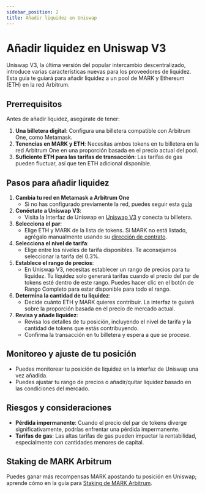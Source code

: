 ```yaml
---
sidebar_position: 2
title: Añadir liquidez en Uniswap
---
```


# Añadir liquidez en Uniswap V3

Uniswap V3, la última versión del popular intercambio descentralizado, introduce varias características nuevas para los proveedores de liquidez. Esta guía te guiará para añadir liquidez a un pool de MARK y Ethereum (ETH) en la red Arbitrum.

## Prerrequisitos
Antes de añadir liquidez, asegúrate de tener:
1. **Una billetera digital**: Configura una billetera compatible con Arbitrum One, como Metamask.
2. **Tenencias en MARK y ETH**: Necesitas ambos tokens en tu billetera en la red Arbitrum One en una proporción basada en el precio actual del pool.
3. **Suficiente ETH para las tarifas de transacción**: Las tarifas de gas pueden fluctuar, así que ten ETH adicional disponible.

## Pasos para añadir liquidez
1. **Cambia tu red en Metamask a Arbitrum One**
   - Si no has configurado previamente la red, puedes seguir esta [guía](../metamask/add-arbitrum-to-metamask.md)
2. **Conéctate a Uniswap V3**: 
   - Visita la Interfaz de Uniswap en [Uniswap V3](https://app.uniswap.org/add/ETH/0x4D01397994aA636bDCC65c9e8024bC497498c3bb?chain=arbitrum) y conecta tu billetera.
3. **Selecciona el par**:
   - Elige ETH y MARK de la lista de tokens. Si MARK no está listado, agrégalo manualmente usando su [dirección de contrato](../specifications.md).
4. **Selecciona el nivel de tarifa**:
   - Elige entre los niveles de tarifa disponibles. Te aconsejamos seleccionar la tarifa del 0.3%.
5. **Establece el rango de precios**:
   - En Uniswap V3, necesitas establecer un rango de precios para tu liquidez. Tu liquidez solo generará tarifas cuando el precio del par de tokens esté dentro de este rango. Puedes hacer clic en el botón de Rango Completo para estar disponible para todo el rango.
6. **Determina la cantidad de tu liquidez**:
   - Decide cuánto ETH y MARK quieres contribuir. La interfaz te guiará sobre la proporción basada en el precio de mercado actual.
7. **Revisa y añade liquidez**:
   - Revisa los detalles de tu posición, incluyendo el nivel de tarifa y la cantidad de tokens que estás contribuyendo.
   - Confirma la transacción en tu billetera y espera a que se procese.

## Monitoreo y ajuste de tu posición
- Puedes monitorear tu posición de liquidez en la interfaz de Uniswap una vez añadida.
- Puedes ajustar tu rango de precios o añadir/quitar liquidez basado en las condiciones del mercado.

## Riesgos y consideraciones
- **Pérdida impermanente**: Cuando el precio del par de tokens diverge significativamente, podrías enfrentar una pérdida impermanente.
- **Tarifas de gas**: Las altas tarifas de gas pueden impactar la rentabilidad, especialmente con cantidades menores de capital.

## Staking de MARK Arbitrum

Puedes ganar más recompensas MARK apostando tu posición en Uniswap; aprende cómo en la guía para [Staking de MARK Arbitrum](../staking/staking-mark-arbitrum.md).